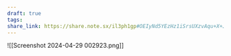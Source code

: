 ```yaml
---
draft: true
tags: 
share_link: https://share.note.sx/il3ph1gp#OEIyNd5YEzHz1iSrsUXzvAqu+X+JkI3fRzFpdiWmk8g
---
```

![[Screenshot 2024-04-29 002923.png]]
